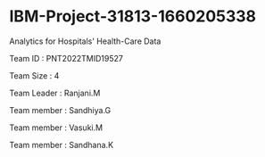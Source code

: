 # IBM-Project-31813-1660205338
Analytics for Hospitals' Health-Care Data


Team ID : PNT2022TMID19527

Team Size : 4

Team Leader : Ranjani.M

Team member : Sandhiya.G

Team member : Vasuki.M

Team member : Sandhana.K
